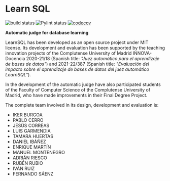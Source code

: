 
# Learn SQL 
![build status](https://github.com/emartinm/lsql/actions/workflows/django.yml/badge.svg)
![Pylint status](https://github.com/emartinm/lsql/actions/workflows/pylint.yml/badge.svg)
[![codecov](https://codecov.io/gh/emartinm/lsql/branch/master/graph/badge.svg)](https://codecov.io/gh/emartinm/lsql)

**Automatic judge for database learning**

LearnSQL has been developed as an open source project under MIT license. 
Its development and evaluation has been supported by the teaching innovation 
projects of the Complutense University of Madrid INNOVA-Docencia 2020-21/18 
(Spanish title: *"Juez automático para el aprendizaje de bases de datos"*) 
and 2021-22/387 (Spanish title: *"Evaluación del impacto sobre el aprendizaje
de bases de datos del juez automático LearnSQL"*). 

In the development of the automatic judge have also participated students of 
the Faculty of Computer Science of the Complutense University of Madrid, who 
have made improvements in their Final Degree Project. 

The complete team involved in its design, development and evaluation is:
- IKER BURGOA
- PABLO CERRO
- JESÚS CORREAS
- LUIS GARMENDIA
- TAMARA HUERTAS
- DANIEL IBÁÑEZ
- ENRIQUE MARTÍN
- MANUEL MONTENEGRO
- ADRIÁN RIESCO
- RUBÉN RUBIO
- IVÁN RUIZ
- FERNANDO SÁENZ